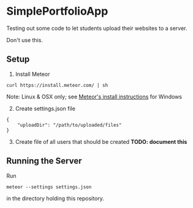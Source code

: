 # SimplePortfolioApp
Testing out some code to let students upload their websites to a server.

Don't use this.

## Setup

1. Install Meteor
```
curl https://install.meteor.com/ | sh
```
Note: Linux & OSX only; see [Meteor's install instructions](https://www.meteor.com/install) for Windows

2. Create settings.json file

```
{
    "uploadDir": "/path/to/uploaded/files"
}
```
3. Create file of all users that should be created
**TODO: document this**

## Running the Server
Run
```
meteor --settings settings.json
```
in the directory holding this repository.
